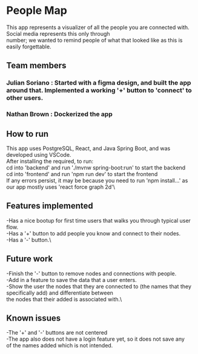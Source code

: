 # People Map
This app represents a visualizer of all the people you are connected with. Social media represents this only through\
number; we wanted to remind people of what that looked like as this is easily forgettable.

## Team members
### Julian Soriano : Started with a figma design, and built the app around that. Implemented a working '+' button to 'connect' to other users.
### Nathan Brown : Dockerized the app

## How to run
This app uses PostgreSQL, React, and Java Spring Boot, and was developed using VSCode.\
After installing the required, to run:\
cd into 'backend' and run './mvnw spring-boot:run' to start the backend\
cd into 'frontend' and run 'npm run dev' to start the frontend\
If any errors persist, it may be because you need to run 'npm install...' as our app mostly uses 'react force graph 2d'\

## Features implemented
-Has a nice bootup for first time users that walks you through typical user flow.\
-Has a '+' button to add people you know and connect to their nodes.\
-Has a '-' button.\

## Future work
-Finish the '-' button to remove nodes and connections with people.\
-Add in a feature to save the data that a user enters.\
-Show the user the nodes that they are connected to (the names that they specifically add) and differentiate between\
the nodes that their added is associated with.\

## Known issues
-The '+' and '-' buttons are not centered\
-The app also does not have a login feature yet, so it does not save any\
of the names added which is not intended.

